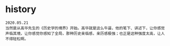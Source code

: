 # history
    2020.05.21
    当然是从高华先生的《历史学的境界》开始。高华就是这么牛逼，他的笔下、讲述下，让你感觉声临其境，让你感觉你感知了全局，那种历史亲临感，亲历感极强；也正是这种强度太高，让人不得轻松啊。
